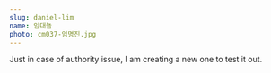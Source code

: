 ```yaml
---
slug: daniel-lim
name: 임대뇰
photo: cm037-임명진.jpg
---
```

Just in case of authority issue, I am creating a new one to test it out.